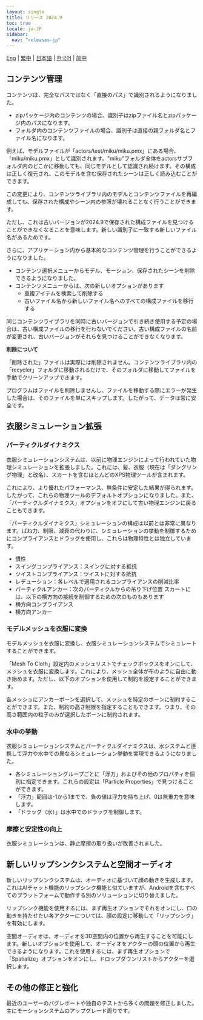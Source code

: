 ```yaml
---
layout: single
title: リリース 2024.9
toc: true
locale: ja-JP
sidebar:
  nav: "releases-jp"
---
```

[Eng](/dancexr/releases/2024.9) | [繁中](/tw/dancexr/releases/2024.9) | [日本語](/jp/dancexr/releases/2024.9) | [한국어](/kr/dancexr/releases/2024.9) | [简中](/zh/dancexr/releases/2024.9)

## コンテンツ管理
コンテンツは、完全なパスではなく「直接のパス」で識別されるようになりました。

* zipパッケージ内のコンテンツの場合、識別子はzipファイル名とzipパッケージ内のパスになります。
* フォルダ内のコンテンツファイルの場合、識別子は直接の親フォルダ名とファイル名になります。

例えば、モデルファイルが「actors/test/miku/miku.pmx」にある場合、「miku/miku.pmx」として識別されます。"miku"フォルダ全体をactorsサブフォルダ内のどこかに移動しても、同じモデルとして認識され続けます。その構成は正しく復元され、このモデルを含む保存されたシーンは正しく読み込むことができます。

この変更により、コンテンツライブラリ内のモデルとコンテンツファイルを再編成しても、保存された構成やシーン内の参照が壊れることなく行うことができます。

ただし、これは古いバージョンが2024.9で保存された構成ファイルを見つけることができなくなることを意味します。新しい識別子に一致する新しいファイル名があるためです。

さらに、アプリケーション内から基本的なコンテンツ管理を行うことができるようになりました。

* コンテンツ選択メニューからモデル、モーション、保存されたシーンを削除できるようになりました。
* コンテンツメニューからは、次の新しいオプションがあります
    * 重複アイテムを検索して削除する
    * 古いファイル名から新しいファイル名へのすべての構成ファイルを移行する

同じコンテンツライブラリを同時に古いバージョンで引き続き使用する予定の場合は、古い構成ファイルの移行を行わないでください。古い構成ファイルの名前が変更され、古いバージョンがそれらを見つけることができなくなります。

**削除について**

「削除された」ファイルは実際には削除されません。コンテンツライブラリ内の「recycler」フォルダに移動されるだけで、そのフォルダに移動してファイルを手動でクリーンアップできます。

プログラムはファイルを削除しませんし、ファイルを移動する際にエラーが発生した場合は、そのファイルを単にスキップします。したがって、データは常に安全です。

## 衣服シミュレーション拡張

### パーティクルダイナミクス

衣服シミュレーションシステムは、以前に物理エンジンによって行われていた物理シミュレーションを拡張しました。これには、髪、衣服（現在は「ダングリング物理」と改名）、スカートを含むほとんどのXPS物理ツールが含まれます。

これにより、より優れたパフォーマンス、無条件に安定した結果が得られます。したがって、これらの物理ツールのデフォルトオプションになりました。また、「パーティクルダイナミクス」オプションをオフにして古い物理エンジンに戻ることもできます。

「パーティクルダイナミクス」シミュレーションの構成は以前とは非常に異なります。ばね力、制限、減衰の代わりに、シミュレーションの挙動を制御するためにコンプライアンスとドラッグを使用し、これらは物理特性とは独立しています。

* 慣性
* スイングコンプライアンス：スイングに対する抵抗
* ツイストコンプライアンス：ツイストに対する抵抗
* レデューション：各レベルで適用されるコンプライアンスの削減比率
* パーティクルアンカー：次のパーティクルからの吊り下げ位置
スカートには、以下の横方向の接続を制御するための次のものもあります
* 横方向コンプライアンス
* 横方向アンカー

### モデルメッシュを衣服に変換

モデルメッシュを衣服に変換し、衣服シミュレーションシステムでシミュレートすることができます。

「Mesh To Cloth」設定内のメッシュリストでチェックボックスをオンにして、メッシュを衣服に変換します。これにより、メッシュ全体が布のように自由に動き始めます。ただし、以下のオプションを使用して制約を設定することができます。

各メッシュにアンカーボーンを選択して、メッシュを特定のボーンに制約することができます。また、制約の高さ制限を指定することもできます。つまり、その高さ範囲内の粒子のみが選択したボーンに制約されます。

### 水中の挙動

衣服シミュレーションシステムとパーティクルダイナミクスは、水システムと連携して浮力や水中での異なるシミュレーション挙動を実現できるようになりました。

* 各シミュレーショングループごとに「浮力」およびその他のプロパティを個別に指定できます。これらの設定は「Particle Properties」で見つけることができます。
* 「浮力」範囲は-1から1までで、負の値は浮力を持ち上げ、0は無重力を意味します。
* 「ドラッグ（水）」は水中でのドラッグを制御します。

### 摩擦と安定性の向上

衣服シミュレーションは、静止摩擦の取り扱いが改善されました。

## 新しいリップシンクシステムと空間オーディオ

新しいリップシンクシステムは、オーディオに基づいて顔の動きを生成します。これはAIチャット機能のリップシンク機能と似ていますが、Androidを含むすべてのプラットフォームで動作する別のソリューションに切り替えました。

リップシンク機能を使用するには、まず再生オプションでそれをオンにし、口の動きを持たせたい各アクターについては、顔の設定に移動して「リップシンク」を有効にします。

空間オーディオは、オーディオを3D空間内の位置から再生することを可能にします。新しいオプションを使用して、オーディオをアクターの頭の位置から再生できるようになります。これを使用するには、まず再生オプションで「Spatialize」オプションをオンにし、ドロップダウンリストからアクターを選択します。

## その他の修正と強化
最近のユーザーのバグレポートや独自のテストから多くの問題を修正しました。主にモーションシステムのアップグレード周りです。